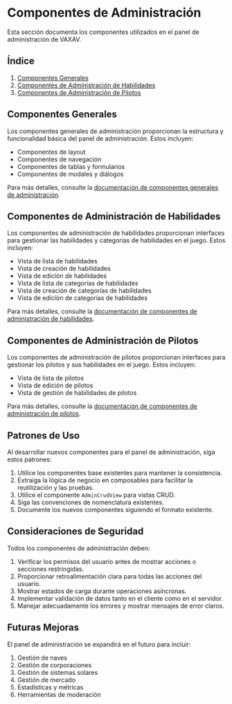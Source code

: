 # Componentes de Administración

Esta sección documenta los componentes utilizados en el panel de administración de VAXAV.

## Índice

1. [Componentes Generales](./admin.md)
2. [Componentes de Administración de Habilidades](./skills.md)
3. [Componentes de Administración de Pilotos](./pilots.md)

## Componentes Generales

Los componentes generales de administración proporcionan la estructura y funcionalidad básica del panel de administración. Estos incluyen:

- Componentes de layout
- Componentes de navegación
- Componentes de tablas y formularios
- Componentes de modales y diálogos

Para más detalles, consulte la [documentación de componentes generales de administración](./admin.md).

## Componentes de Administración de Habilidades

Los componentes de administración de habilidades proporcionan interfaces para gestionar las habilidades y categorías de habilidades en el juego. Estos incluyen:

- Vista de lista de habilidades
- Vista de creación de habilidades
- Vista de edición de habilidades
- Vista de lista de categorías de habilidades
- Vista de creación de categorías de habilidades
- Vista de edición de categorías de habilidades

Para más detalles, consulte la [documentación de componentes de administración de habilidades](./skills.md).

## Componentes de Administración de Pilotos

Los componentes de administración de pilotos proporcionan interfaces para gestionar los pilotos y sus habilidades en el juego. Estos incluyen:

- Vista de lista de pilotos
- Vista de edición de pilotos
- Vista de gestión de habilidades de pilotos

Para más detalles, consulte la [documentación de componentes de administración de pilotos](./pilots.md).

## Patrones de Uso

Al desarrollar nuevos componentes para el panel de administración, siga estos patrones:

1. Utilice los componentes base existentes para mantener la consistencia.
2. Extraiga la lógica de negocio en composables para facilitar la reutilización y las pruebas.
3. Utilice el componente `AdminCrudView` para vistas CRUD.
4. Siga las convenciones de nomenclatura existentes.
5. Documente los nuevos componentes siguiendo el formato existente.

## Consideraciones de Seguridad

Todos los componentes de administración deben:

1. Verificar los permisos del usuario antes de mostrar acciones o secciones restringidas.
2. Proporcionar retroalimentación clara para todas las acciones del usuario.
3. Mostrar estados de carga durante operaciones asíncronas.
4. Implementar validación de datos tanto en el cliente como en el servidor.
5. Manejar adecuadamente los errores y mostrar mensajes de error claros.

## Futuras Mejoras

El panel de administración se expandirá en el futuro para incluir:

1. Gestión de naves
2. Gestión de corporaciones
3. Gestión de sistemas solares
4. Gestión de mercado
5. Estadísticas y métricas
6. Herramientas de moderación
